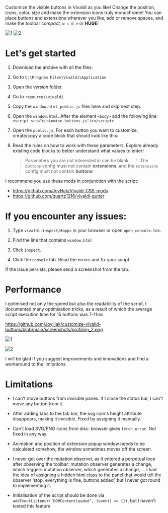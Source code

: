 Customize the visible buttons in Vivaldi as you like! Change the position, icons, color, size and make the extension icons truly monochrome! You can place buttons and extensions wherever you like, add or remove spaces, and make the toolbar *compact*, `w i d e` or **HUGE**! 

![1](https://github.com/JoyHak/customize-vivalid-buttons/blob/main/screenshots/1.png)
![2](https://github.com/JoyHak/customize-vivalid-buttons/blob/main/screenshots/2.png)

# Let's get started

1. Download the archive with all the files:

   

2. Go to `C:\Program Files\Vivaldi\Application`

3. Open the *version* folder.

4. Go to `resources\vivaldi`

5. Copy the `window.html`, `public.js` files here and skip next step.

6.  Open the `window.html`. After the element `<body>` add the following line: `<script src="customise_buttons.js"/></script>`

7. Open the `public.js`. For each button you want to customize, create/copy a code block that should look like this:

   

8. Read the rules on how to work with these parameters. Explore already existing code blocks to better understand what values to enter!

   > Parameters you are not interested in can be blank:  `' '`. The `buttons` config must not contain **extensions**, and the `extensions` config must not contain **buttons**!

   

I recommend you use these mods in conjunction with the script:

- https://github.com/JoyHak/Vivaldi-CSS-mods
- https://github.com/quartz1216/vivaldi-gutter

# If you encounter any issues:



1. Type `vivaldi:inspect/#apps` in your browser or open `open_console.lnk`.

2. Find the line that contains `window.html`

3. Click `inspect`.

4. Click the `console` tab. Read the errors and fix your script.

If the issue persists, please send a screenshot from the tab.

# Performance

I optimised not only the speed but also the readability of the script. I documented many optimisation tricks, as a result of which the average script execution time for 15 buttons was 7-11ms

https://github.com/JoyHak/customize-vivalid-buttons/blob/main/screenshots/profiling_2.png

![1](https://github.com/JoyHak/customize-vivalid-buttons/blob/main/screenshots/profiling_2.png)

![2](https://github.com/JoyHak/customize-vivalid-buttons/blob/main/screenshots/profiling_6.png)

I will be glad if you suggest improvements and innovations and find a workaround to the limitations.

# Limitations

- I can't move buttons from invisible panes: if I close the status bar, I can't move any button from it.

- After adding tabs to the tab bar, the svg icon's height attribute disappears, making it invisible. Fixed by assigning it manually.

- Can't load SVG/PNG icons from disc: browser gives `fetch error`. Not fixed in any way. 

- Animation and position of extension popup window needs to be calculated somehow, the window sometimes moves off the screen.  

- I never got over the mutation observer, as it entered a perpetual loop after observing the toolbar: mutation observer generates a change, which triggers mutation observer, which generates a change, ... 
  I had the idea of assigning a hidden html class to the panel that would tell the observer ‘stop, everything is fine, buttons added’, but I never got round to implementing it.

- Initialisation of the script should be done via 
  `addEventListener(‘DOMContentLoaded’, (event) => {})`, but I haven't tested this feature